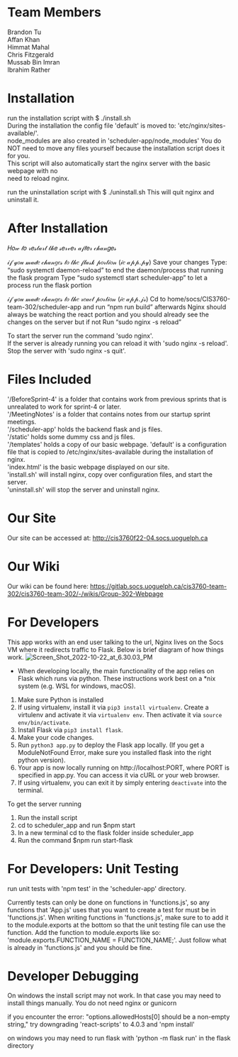 # Team Members #
Brandon Tu  
Affan Khan  
Himmat Mahal  
Chris Fitzgerald  
Mussab Bin Imran  
Ibrahim Rather  

# Installation #
run the installation script with $ ./install.sh  
    During the installation the config file 'default' is moved to:
    'etc/nginx/sites-available/'.  
    node_modules are also created in 'scheduler-app/node_modules'
    You do NOT need to move any files yourself because the installation script does it for you.  
    This script will also automatically start the nginx server with the basic webpage with no  
    need to reload nginx.  
    
run the uninstallation script with $ ./uninstall.sh
    This will quit nginx and uninstall it.   

# After Installation #
𝐻𝑜𝓌 𝓉𝑜 𝓇𝑒𝓈𝓉𝒶𝓇𝓉 𝓉𝒽𝑒 𝓈𝑒𝓇𝓋𝑒𝓇 𝒶𝒻𝓉𝑒𝓇 𝒸𝒽𝒶𝓃𝑔𝑒𝓈

𝒾𝒻 𝓎𝑜𝓊 𝓂𝒶𝒹𝑒 𝒸𝒽𝒶𝓃𝑔𝑒𝓈 𝓉𝑜 𝓉𝒽𝑒 𝒻𝓁𝒶𝓈𝓀 𝓅𝑜𝓇𝓉𝒾𝑜𝓃 (𝒾𝑒 𝒶𝓅𝓅.𝓅𝓎)
Save your changes
Type: “sudo systemctl daemon-reload” to end the daemon/process that running the flask program
Type “sudo systemctl start scheduler-app” to let a process run the flask portion

𝒾𝒻 𝓎𝑜𝓊 𝓂𝒶𝒹𝑒 𝒸𝒽𝒶𝓃𝑔𝑒𝓈 𝓉𝑜 𝓉𝒽𝑒 𝓇𝑒𝒶𝒸𝓉 𝓅𝑜𝓇𝓉𝒾𝑜𝓃 (𝒾𝑒 𝒶𝓅𝓅.𝒿𝓈)
Cd to home/socs/CIS3760-team-302/scheduler-app and run “npm run build”
afterwards Nginx should always be watching the react portion and you should already see the changes on the server but if not
Run “sudo nginx -s reload”

To start the server run the command 'sudo nginx'.  
If the server is already running you can reload it with 'sudo nginx -s reload'.  
Stop the server with 'sudo nginx -s quit'.  

# Files Included #
'/BeforeSprint-4' is a folder that contains work from previous sprints that is unrealated to work for sprint-4 or later.  
'/MeetingNotes' is a folder that contains notes from our startup sprint meetings.  
'/scheduler-app' holds the backend flask and js files.  
'/static' holds some dummy css and js files.  
'/templates' holds a copy of our basic webpage.
'default' is a configuration file that is copied to /etc/nginx/sites-available during the installation of nginx.  
'index.html' is the basic webpage displayed on our site.  
'install.sh' will install nginx, copy over configuration files, and start the server.  
'uninstall.sh' will stop the server and uninstall nginx.  

# Our Site #
Our site can be accessed at: http://cis3760f22-04.socs.uoguelph.ca

# Our Wiki #
Our wiki can be found here: https://gitlab.socs.uoguelph.ca/cis3760-team-302/cis3760-team-302/-/wikis/Group-302-Webpage

# For Developers #
This app works with an end user talking to the url, Nginx lives on the Socs VM where it redirects traffic to Flask. Below is brief diagram of how things work.
![Screen_Shot_2022-10-22_at_6.30.03_PM](/uploads/3d7080ce709d0ad64021f396037d4bf0/Screen_Shot_2022-10-22_at_6.30.03_PM.png)

 - When developing locally, the main functionality of the app relies on Flask which runs via python. These instructions work best on a *nix system (e.g. WSL for windows, macOS).
 1. Make sure Python is installed
 2. If using virtualenv, install it via `pip3 install virtualenv`. Create a virtulenv and activate it via `virtualenv env`. Then activate it via `source env/bin/activate`.
 3. Install Flask via `pip3 install flask`.
 4. Make your code changes.
 5. Run `python3 app.py` to deploy the Flask app locally. (If you get a ModuleNotFound Error, make sure you installed flask into the right python version).
 6. Your app is now locally running on http://localhost:PORT, where PORT is specified in app.py. You can access it via cURL or your web browser.
 7. If using virtualenv, you can exit it by simply entering `deactivate` into the terminal.  

 To get the server running
 1. Run the install script
 2. cd to scheduler_app and run $npm start
 3. In a new terminal cd to the flask folder inside scheduler_app
 4. Run the command $npm run start-flask 

# For Developers: Unit Testing #
run unit tests with 'npm test' in the 'scheduler-app' directory.

Currently tests can only be done on functions in 'functions.js', so any functions that 'App.js' uses that you want to create a test for must be
in 'functions.js'.
When writing functions in 'functions.js', make sure to to add it to the module.exports at the bottom so that the unit testing file can use the function.
Add the function to module.exports like so: 'module.exports.FUNCTION_NAME = FUNCTION_NAME;'.
Just follow what is already in 'functions.js' and you should be fine.

# Developer Debugging #
On windows the install script may not work. In that case you may need to install things manually. You do not need nginx or gunicorn

if you encounter the error: "options.allowedHosts[0] should be a non-empty string," try downgrading 'react-scripts' to 4.0.3 and 'npm install'

on windows you may need to run flask with 'python -m flask run' in the flask directory